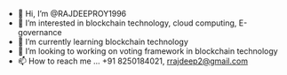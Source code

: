 - 👋 Hi, I’m @RAJDEEPROY1996
- 👀 I’m interested in blockchain technology, cloud computing, E-governance
- 🌱 I’m currently learning blockchain technology
- 💞️ I’m looking to working on voting framework in blockchain technology
- 📫 How to reach me ... +91 8250184021, rrajdeep2@gmail.com

<!---
RAJDEEPROY1996/RAJDEEPROY1996 is a ✨ special ✨ repository because its `README.md` (this file) appears on your GitHub profile.
You can click the Preview link to take a look at your changes.
--->
